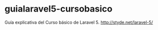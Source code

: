 # guialaravel5-cursobasico
Guía explicativa del Curso básico de Laravel 5. http://styde.net/laravel-5/
